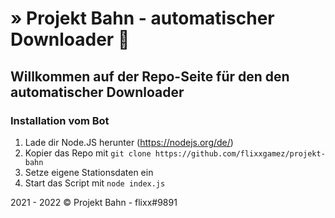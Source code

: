 # » Projekt Bahn - automatischer Downloader 🚆

## Willkommen auf der Repo-Seite für den den automatischer Downloader

### Installation vom Bot
1. Lade dir Node.JS herunter (https://nodejs.org/de/)
2. Kopier das Repo mit `git clone https://github.com/flixxgamez/projekt-bahn`
3. Setze eigene Stationsdaten ein
4. Start das Script mit `node index.js`

2021 - 2022 © Projekt Bahn - flixx#9891
